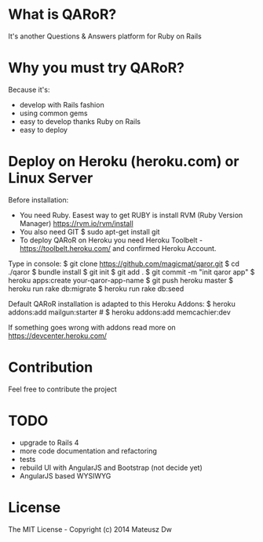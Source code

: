 # What is QARoR?
It's another Questions & Answers platform for Ruby on Rails

# Why you must try QARoR?
Because it's:

* develop with Rails fashion
* using common gems
* easy to develop thanks Ruby on Rails
* easy to deploy

# Deploy on Heroku (heroku.com) or Linux Server

Before installation:

* You need Ruby. Easest way to get RUBY is install RVM (Ruby Version Manager) https://rvm.io/rvm/install
* You also need GIT $ sudo apt-get install git
* To deploy QARoR on Heroku you need Heroku Toolbelt - https://toolbelt.heroku.com/ and confirmed Heroku Account.

Type in console:
    $ git clone https://github.com/magicmat/qaror.git
    $ cd ./qaror
    $ bundle install
    $ git init
    $ git add .
    $ git commit -m "init qaror app"
    $ heroku apps:create your-qaror-app-name
    $ git push heroku master
    $ heroku run rake db:migrate
    $ heroku run rake db:seed

Default QARoR installation is adapted to this Heroku Addons: 
    $ heroku addons:add mailgun:starter # 
    $ heroku addons:add memcachier:dev

If something goes wrong with addons read more on https://devcenter.heroku.com/

# Contribution

Feel free to contribute the project

# TODO

* upgrade to Rails 4
* more code documentation and refactoring
* tests
* rebuild UI with AngularJS and Bootstrap (not decide yet)
* AngularJS based WYSIWYG

# License

The MIT License - Copyright (c) 2014 Mateusz Dw